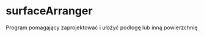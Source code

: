 surfaceArranger
===============

Program pomagający zaprojektować i ułożyć podłogę lub inną powierzchnię

